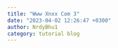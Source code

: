 ```yaml
---
title: "Www Xnxx Com 3"
date: "2023-04-02 12:26:47 +0300"
author: NrdyBhu1
category: tutorial blog
---
```

